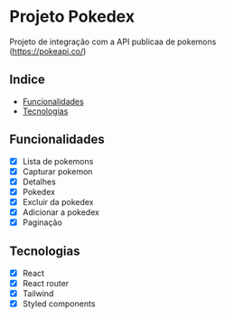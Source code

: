 # Projeto Pokedex

Projeto de integração com a API publicaa de pokemons (https://pokeapi.co/)

## Indice

- <a href="#funcionalidades" >Funcionalidades<a>
- <a href="#tecnologias">Tecnologias<a>

## Funcionalidades

- [x] Lista de pokemons
- [x] Capturar pokemon
- [x] Detalhes
- [x] Pokedex
- [x] Excluir da pokedex
- [x] Adicionar a pokedex
- [x] Paginação

## Tecnologias

- [x] React
- [x] React router
- [x] Tailwind
- [x] Styled components
